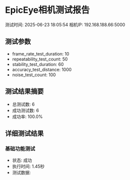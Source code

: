 # EpicEye相机测试报告

测试时间: 2025-06-23 18:05:54
相机IP: 192.168.188.66:5000

## 测试参数

- frame_rate_test_duration: 10
- repeatability_test_count: 50
- stability_test_duration: 60
- accuracy_test_distance: 1000
- noise_test_count: 100

## 测试结果摘要

- 总测试数: 6
- 成功测试数: 6
- 成功率: 100.0%

## 详细测试结果

### 基础功能测试

- 状态: 成功
- 执行时间: 1.45秒
- 测试数据:
```json
